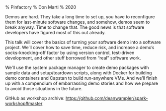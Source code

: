 % Pinfactory
% Don Marti
% 2020

Demos are hard.  They take a long time to set up, you have to reconfigure them for last-minute software changes, and somehow, demos seem to break anyway.  Time to change that.  The good news is that software developers have figured most of this out already.

This talk will cover the basics of turning your software demo into a software project. We’ll cover how to save time, reduce risk, and increase a demo’s socks-knocking-off factor by using version control, test-driven development, and other stuff borrowed from “real” software work.

We’ll use the system package manager to create demo packages with sample data and setup/teardown scripts, along with Docker for building demo containers and Capstan to build run-anywhere VMs.  And we’ll finish up with a compendium of embarrassing demo stories and how we prepare to avoid those situations in the future.



GitHub as workshop archive:
https://github.com/deanwampler/spark-workshop#master


